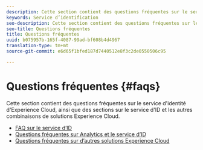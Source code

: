 ```yaml
---
description: Cette section contient des questions fréquentes sur le service d'identité d'Experience Cloud, ainsi que des sections sur le service d'ID et les autres combinaisons de solutions Experience Cloud.
keywords: Service d’identification
seo-description: Cette section contient des questions fréquentes sur le service d'identité d'Experience Cloud, ainsi que des sections sur le service d'ID et les autres combinaisons de solutions Experience Cloud.
seo-title: Questions fréquentes
title: Questions fréquentes
uuid: b075957b-165f-4087-99ad-bf608b4d4967
translation-type: tm+mt
source-git-commit: e6d65f1bfed187d7440512e8f3c2de0550506c95

---
```



# Questions fréquentes {#faqs}

Cette section contient des questions fréquentes sur le service d'identité d'Experience Cloud, ainsi que des sections sur le service d'ID et les autres combinaisons de solutions Experience Cloud.

* [FAQ sur le service d’ID](faq.md)
* [Questions fréquentes sur Analytics et le service d’ID](analytics-faq.md)
* [Questions fréquentes sur d’autres solutions Experience Cloud](other-faq.md)
